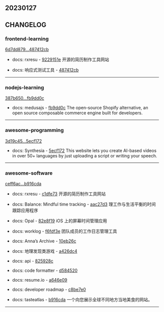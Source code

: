 ## 20230127

## CHANGELOG

### frontend-learning

[6d7dd879...487412cb](https://github.com/zhbhun/frontend-learning/compare/6d7dd879...487412cb)

* docs: rxresu - [9229151e](https://github.com/zhbhun/frontend-learning/commit/9229151e1df67ec8dc753e2546b9274b37c67a19)
    开源的简历制作工具网站
    

* docs: 响应式测试工具 - [487412cb](https://github.com/zhbhun/frontend-learning/commit/487412cba4d49e1ecb18022cf64ff46c0f807b56)

---

### nodejs-learning

[387b650...fb9dd0c](https://github.com/zhbhun/nodejs-learning/compare/387b650...fb9dd0c)

* docs: medusajs - [fb9dd0c](https://github.com/zhbhun/nodejs-learning/commit/fb9dd0cb64b0830eeb4e791b2f60d15026eb9df8)
    The open-source Shopify alternative, an open source composable commerce engine built for developers.
    


---

### awesome-programming

[3d19c45...5ecf172](https://github.com/zhbhun/awesome-programming/compare/3d19c45...5ecf172)

* docs: Synthesia - [5ecf172](https://github.com/zhbhun/awesome-programming/commit/5ecf17205b630853406bd2b2230038f75088fe1b)
    This website lets you create AI-based videos in over 50+ languages by just uploading a script or writing your speech.
    


---

### awesome-software

[ceff6ac...b916cda](https://github.com/zhbhun/awesome-software/compare/ceff6ac...b916cda)

* docs: rxresu - [c1dfe73](https://github.com/zhbhun/awesome-software/commit/c1dfe735b465e7e0660b2c4e74af6373004cdc1c)
    开源的简历制作工具网站
    

* docs: Balance: Mindful time tracking - [aac27d3](https://github.com/zhbhun/awesome-software/commit/aac27d33f4692d1259ffc6fa428c47a784dba25e)
    理工作与生活平衡的时间跟踪应用程序
    

* docs: Opal - [82e8f19](https://github.com/zhbhun/awesome-software/commit/82e8f193cdbe51b6bcb28419580dfea5defae29c)
    iOS 上的屏幕时间管理应用
    

* docs: worklog - [f6fdf3e](https://github.com/zhbhun/awesome-software/commit/f6fdf3e80c64c24d8159db9b3609ea226a02ce14)
    团队成员的工作日志管理工具
    

* docs: Anna’s Archive - [10eb26c](https://github.com/zhbhun/awesome-software/commit/10eb26c9452a641edb211df1b91732bd8de81436)
* docs: 地理发现类游戏 - [a426dc4](https://github.com/zhbhun/awesome-software/commit/a426dc4fd337b26aa53b55d57873f4663693be9a)
* docs: api - [825928c](https://github.com/zhbhun/awesome-software/commit/825928c8c9eeba3481d1916ccee810d3556b5f50)
* docs: code formatter - [d584520](https://github.com/zhbhun/awesome-software/commit/d584520659044c25ece1baeee8818f294be76ea2)
* docs: resume.io - [a646e09](https://github.com/zhbhun/awesome-software/commit/a646e09fb90b5d4f64df473d9e488753a891d729)
* docs: developer roadmap - [c8be7e0](https://github.com/zhbhun/awesome-software/commit/c8be7e0c31a330bd2f6d2759d24a320b99ffb7aa)
* docs: tasteatlas - [b916cda](https://github.com/zhbhun/awesome-software/commit/b916cda7118117f684f45a08493561d6c0a7af59)
    一个向您展示全球不同地方当地美食的网站。
    


---

